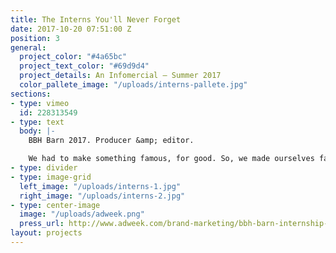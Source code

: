 ```yaml
---
title: The Interns You'll Never Forget
date: 2017-10-20 07:51:00 Z
position: 3
general:
  project_color: "#4a65bc"
  project_text_color: "#69d9d4"
  project_details: An Infomercial – Summer 2017
  color_pallete_image: "/uploads/interns-pallete.jpg"
sections:
- type: vimeo
  id: 228313549
- type: text
  body: |-
    BBH Barn 2017. Producer &amp; editor.

    We had to make something famous, for good. So, we made ourselves famous, for good. We bought a segway for the office. It has our names on it. And everyone went bonkers.  
- type: divider  
- type: image-grid
  left_image: "/uploads/interns-1.jpg"
  right_image: "/uploads/interns-2.jpg"
- type: center-image
  image: "/uploads/adweek.png"
  press_url: http://www.adweek.com/brand-marketing/bbh-barn-internship-segway
layout: projects
---
```


